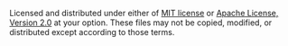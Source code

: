 Licensed and distributed under either of
[MIT license](http://opensource.org/licenses/MIT) or
[Apache License, Version 2.0](http://www.apache.org/licenses/LICENSE-2.0)
at your option. These files may not be copied, modified, or distributed except
according to those terms.